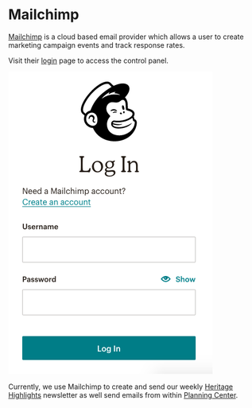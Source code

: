 # Mailchimp

[Mailchimp](https://mailchimp.com/) is a cloud based email provider which allows a user to create marketing campaign events and track response rates. 

Visit their [login](https://login.mailchimp.com/) page to access the control panel.

![](../.gitbook/assets/image%20%2813%29.png)

Currently, we use Mailchimp to create and send our weekly [Heritage Highlights](../administrative/user-guides/mailchimp/campaigns/create-heritage-highlights-newsletter.md) newsletter as well send emails from within [Planning Center](planning-center.md).



